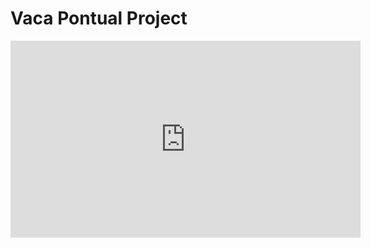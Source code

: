 # Vaca Pontual Project

<iframe width="560" height="315" src="https://www.youtube.com/embed/X-L5TZ0ug1w" frameborder="0" allow="autoplay; encrypted-media" allowfullscreen></iframe>
